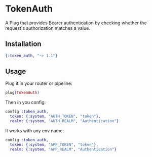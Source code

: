 # TokenAuth

A Plug that provides Bearer authentication by checking whether the request's authorization matches a value.

## Installation

```elixir
{:token_auth, "~> 1.1"}
```

## Usage

Plug it in your router or pipeline:

```elixir
plug(TokenAuth)
```

Then in you config:

```elixir
config :token_auth,
  token: {:system, "AUTH_TOKEN", "token"},
  realm: {:system, "AUTH_REALM", "Authentication"}
```

It works with any env name:


```elixir
config :token_auth,
  token: {:system, "APP_TOKEN", "token"},
  realm: {:system, "APP_REALM", "Authentication"}
```
